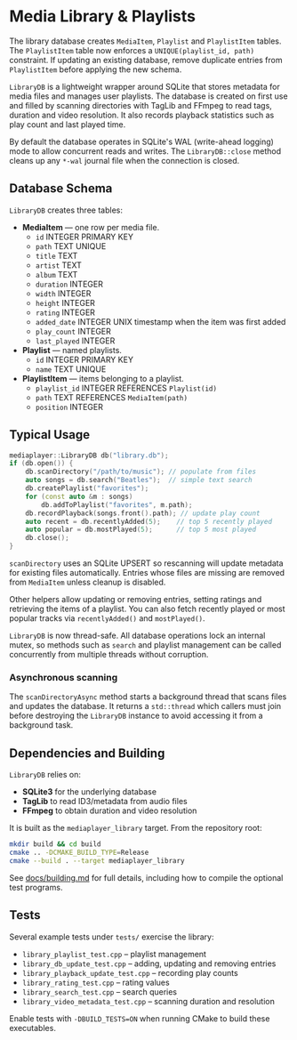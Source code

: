 # Media Library & Playlists

The library database creates `MediaItem`, `Playlist` and `PlaylistItem` tables.
The `PlaylistItem` table now enforces a `UNIQUE(playlist_id, path)` constraint.
If updating an existing database, remove duplicate entries from `PlaylistItem`
before applying the new schema.

`LibraryDB` is a lightweight wrapper around SQLite that stores metadata for media files and manages user playlists. The database is created on first use and filled by scanning directories with TagLib and FFmpeg to read tags, duration and video resolution. It also records playback statistics such as play count and last played time.

By default the database operates in SQLite's WAL (write-ahead logging) mode to allow concurrent reads and writes. The `LibraryDB::close` method cleans up any `*-wal` journal file when the connection is closed.

## Database Schema

`LibraryDB` creates three tables:

- **MediaItem** — one row per media file.
  - `id` INTEGER PRIMARY KEY
  - `path` TEXT UNIQUE
  - `title` TEXT
  - `artist` TEXT
  - `album` TEXT
  - `duration` INTEGER
  - `width` INTEGER
  - `height` INTEGER
  - `rating` INTEGER
  - `added_date` INTEGER UNIX timestamp when the item was first added
  - `play_count` INTEGER
  - `last_played` INTEGER
- **Playlist** — named playlists.
  - `id` INTEGER PRIMARY KEY
  - `name` TEXT UNIQUE
- **PlaylistItem** — items belonging to a playlist.
  - `playlist_id` INTEGER REFERENCES `Playlist(id)`
  - `path` TEXT REFERENCES `MediaItem(path)`
  - `position` INTEGER

## Typical Usage

```cpp
mediaplayer::LibraryDB db("library.db");
if (db.open()) {
    db.scanDirectory("/path/to/music"); // populate from files
    auto songs = db.search("Beatles");  // simple text search
    db.createPlaylist("favorites");
    for (const auto &m : songs)
        db.addToPlaylist("favorites", m.path);
    db.recordPlayback(songs.front().path); // update play count
    auto recent = db.recentlyAdded(5);    // top 5 recently played
    auto popular = db.mostPlayed(5);      // top 5 most played
    db.close();
}
```

`scanDirectory` uses an SQLite UPSERT so rescanning will update metadata for
existing files automatically. Entries whose files are missing are removed from
`MediaItem` unless cleanup is disabled.

Other helpers allow updating or removing entries, setting ratings and retrieving
the items of a playlist. You can also fetch recently played or most popular
tracks via `recentlyAdded()` and `mostPlayed()`.

`LibraryDB` is now thread-safe. All database operations lock an internal mutex,
so methods such as `search` and playlist management can be called concurrently
from multiple threads without corruption.

### Asynchronous scanning

The `scanDirectoryAsync` method starts a background thread that scans files and
updates the database. It returns a `std::thread` which callers must join before
destroying the `LibraryDB` instance to avoid accessing it from a background task.

## Dependencies and Building

`LibraryDB` relies on:

- **SQLite3** for the underlying database
- **TagLib** to read ID3/metadata from audio files
- **FFmpeg** to obtain duration and video resolution

It is built as the `mediaplayer_library` target. From the repository root:

```bash
mkdir build && cd build
cmake .. -DCMAKE_BUILD_TYPE=Release
cmake --build . --target mediaplayer_library
```

See [docs/building.md](../../docs/building.md) for full details, including how to compile the optional test programs.

## Tests

Several example tests under `tests/` exercise the library:

- `library_playlist_test.cpp` – playlist management
- `library_db_update_test.cpp` – adding, updating and removing entries
- `library_playback_update_test.cpp` – recording play counts
- `library_rating_test.cpp` – rating values
- `library_search_test.cpp` – search queries
- `library_video_metadata_test.cpp` – scanning duration and resolution

Enable tests with `-DBUILD_TESTS=ON` when running CMake to build these executables.


